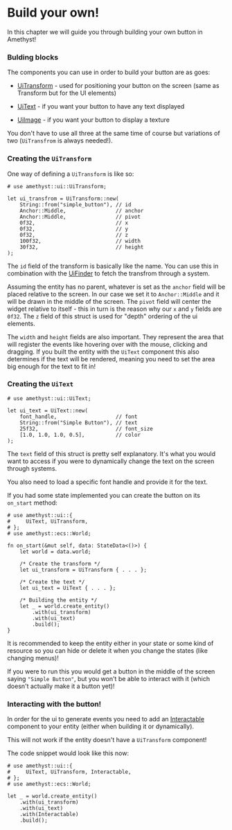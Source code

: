 # Build your own!

In this chapter we will guide you through building your own button in Amethyst!

### Bulding blocks

The components you can use in order to build your button are as goes: 

- [UiTransform](https://docs.amethyst.rs/master/amethyst_ui/struct.UiTransform.html) - 
used for positioning your button on the screen (same as Transform but for the UI elements)

- [UiText](https://docs.amethyst.rs/master/amethyst_ui/struct.UiText.html) - 
if you want your button to have any text displayed

- [UiImage](https://docs.amethyst.rs/master/amethyst_ui/enum.UiImage.html) - 
if you want your button to display a texture 


You don't have to use all three at the same time of course but variations of two (`UiTransfrom` is always needed!).

### Creating the `UiTransform`

One way of defining a `UiTransform` is like so: 

```rust,edition2018,no_run,noplaypen
# use amethyst::ui::UiTransform;

let ui_transfrom = UiTransform::new(
    String::from("simple_button"), // id
    Anchor::Middle,                // anchor
    Anchor::Middle,                // pivot
    0f32,                          // x
    0f32,                          // y
    0f32,                          // z
    100f32,                        // width
    30f32,                         // height
);
```

The `id` field of the transform is basically like the name. You can use this in combination with the
[UiFinder](https://docs.amethyst.rs/master/amethyst_ui/struct.UiFinder.html) to fetch the transfrom through a system.

Assuming the entity has no parent, whatever is set as the `anchor` field will be placed relative to the screen. In our case
we set it to `Anchor::Middle` and it will be drawn in the middle of the screen. The `pivot` field will center the widget
relative to itself - this in turn is the reason why our `x` and `y` fields are `0f32`. The `z` field of this struct 
is used for "depth" ordering of the ui elements.

The `width` and `height` fields are also important. They represent the area that will register the events like hovering over 
with the mouse, clicking and dragging. If you built the entity with the `UiText` component this also determines if the text will be rendered, 
meaning you need 
to set the area big enough for the text to fit in!


### Creating the `UiText` 

```rust,edition2018,no_run,noplaypen
# use amethyst::ui::UiText;

let ui_text = UiText::new(
    font_handle,                   // font
    String::from("Simple Button"), // text
    25f32,                         // font_size
    [1.0, 1.0, 1.0, 0.5],          // color
);
```
The `text` field of this struct is pretty self explanatory. It's what you would want to access if 
you were to dynamically change the text on the screen through systems.

You also need to load a specific font handle and provide it for the text.

If you had some state implemented you can create the button on its `on_start` method: 

```rust,edition2018,no_run,noplaypen
# use amethyst::ui::{
#     UiText, UiTransform,
# };
# use amethyst::ecs::World;

fn on_start(&mut self, data: StateData<()>) {
    let world = data.world; 

    /* Create the transform */ 
    let ui_transform = UiTransform { . . . };

    /* Create the text */
    let ui_text = UiText { . . . };

    /* Building the entity */
    let _ = world.create_entity()
        .with(ui_transform)
        .with(ui_text)
        .build();
}
```

It is recommended to keep the entity either in your state or some kind of resource so you 
can hide or delete it when you change the states (like changing menus)!

If you were to run this you would get a button in the middle of the screen saying `"Simple Button"`, but
you won't be able to interact with it (which doesn't actually make it a button yet)!

### Interacting with the button!

In order for the ui to generate events you need to add an [Interactable](https://docs.amethyst.rs/master/amethyst_ui/struct.Interactable.html) 
component to your entity (either when building it or dynamically).

This will not work if the entity doesn't
have a `UiTransform` component!  

The code snippet would look like this now: 

```rust,edition2018,no_run,noplaypen
# use amethyst::ui::{
#     UiText, UiTransform, Interactable,
# };
# use amethyst::ecs::World;

let _ = world.create_entity()
    .with(ui_transform)
    .with(ui_text)
    .with(Interactable)    
    .build();
```